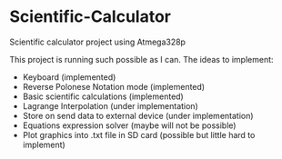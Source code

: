 # Scientific-Calculator
Scientific calculator project using Atmega328p

This project is running such possible as I can. 
The ideas to implement:
* Keyboard (implemented)
* Reverse Polonese Notation mode (implemented)
* Basic scientific calculations (implemented)
* Lagrange Interpolation (under implementation)
* Store on send data to external device (under implementation)
* Equations expression solver (maybe will not be possible)
* Plot graphics into .txt file in SD card (possible but little hard to implement)
